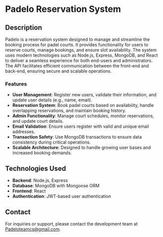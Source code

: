 # Padelo Reservation System

## Description

Padelo is a reservation system designed to manage and streamline the booking process for padel courts. It provides functionality for users to reserve courts, manage bookings, and ensure slot availability. The system uses modern technologies such as Node.js, Express, MongoDB, and React to deliver a seamless experience for both end-users and administrators. The API facilitates efficient communication between the front-end and back-end, ensuring secure and scalable operations.

### Features

- **User Management**: Register new users, validate their information, and update user details (e.g., name, email).
- **Reservation System**: Book padel courts based on availability, handle overlapping reservations, and maintain booking history.
- **Admin Functionality**: Manage court schedules, monitor reservations, and update court details.
- **Email Validation**: Ensure users register with valid and unique email addresses.
- **Transaction Safety**: Use MongoDB transactions to ensure data consistency during critical operations.
- **Scalable Architecture**: Designed to handle growing user bases and increased booking demands.



## Technologies Used

- **Backend**: Node.js, Express
- **Database**: MongoDB with Mongoose ORM
- **Frontend**: React 
- **Authentication**: JWT-based user authentication



## Contact

For inquiries or support, please contact the development team at [Padeloteamcs@gmail.com](mailto\:Padeloteamcs@gmail.com).

